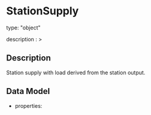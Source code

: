 # StationSupply
type: "object"
description : >
## Description
Station supply with load derived from the station output.

## Data Model
  - properties:
